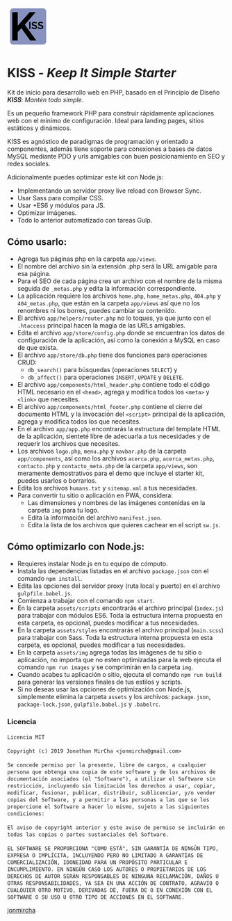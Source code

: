 ![KISS](./img/favicon96.png)

# KISS - ***Keep It Simple Starter***

Kit de inicio para desarrollo web en PHP, basado en el Principio de Diseño ***KISS***: *Mantén todo simple*.

Es un pequeño framework PHP para construir rápidamente aplicaciones web con el mínimo de configuración. Ideal para landing pages, sitios estáticos y dinámicos.

KISS es agnóstico de paradigmas de programación y orientado a componentes, además tiene soporte para conexiones a bases de datos MySQL mediante PDO y urls amigables con buen posicionamiento en SEO y redes sociales.

Adicionalmente puedes optimizar este kit con Node.js:

* Implementando un servidor proxy live reload con Browser Sync.
* Usar Sass para compilar CSS.
* Usar +ES6 y módulos para JS.
* Optimizar imágenes.
* Todo lo anterior automatizado con tareas Gulp.


## Cómo usarlo:

* Agrega tus páginas php en la carpeta `app/views`.
* El nombre del archivo sin la extensión .php será la URL amigable para esa página.
* Para el SEO de cada página crea un archivo con el nombre de la misma seguida de `_metas.php` y edita la información correspondiente.
* La aplicación requiere los archivos `home.php`, `home_metas.php`, `404.php` y `404_metas.php`, que están en la carpeta `app/views` así que no los renombres ni los borres, puedes cambiar su contenido.
* El archivo `app/helpers/router.php` no lo toques, ya que junto con el `.htaccess` principal hacen la magia de las URLs amigables.
* Edita el archivo `app/store/config.php` donde se encuentran los datos de configuración de la aplicación, así como la conexión a MySQL en caso de que exista.
* El archivo `app/store/db.php` tiene dos funciones para operaciones CRUD:
  * `db_search()` para búsquedas (operaciones `SELECT`) y
  * `db_affect()` para operaciones `INSERT`, `UPDATE` y `DELETE`.
* El archivo `app/components/html_header.php` contiene todo el código HTML necesario en el `<head>`, agrega y modifica todos los `<meta>` y `<link>` que necesites.
* El archivo `app/components/html_footer.php` contiene el cierre del documento HTML y la invocación del `<script>` principal de la aplicación, agrega y modifica todos los que necesites.
* En el archivo `app/app.php` encontrarás la estructura del template HTML de la aplicación, sienteté libre de adecuarla a tus necesidades y de requerir los archivos que necesites.
* Los archivos `logo.php`, `menu.php` y `navbar.php` de la carpeta `app/components`, así como los archivos `acerca.php`, `acerca_metas.php`, `contacto.php` y `contacto_meta.php` de la carpeta `app/views`, son meramente demostrativos para el demo que incluye el starter kit, puedes usarlos o borrarlos.
* Edita los archivos `humans.txt` y `sitemap.xml` a tus necesidades.
* Para convertir tu sitio o aplicación en PWA, considera:
  * Las dimensiones y nombres de las imágenes contenidas en la carpeta `img` para tu logo.
  * Edita la información del archivo `manifest.json`.
  * Edita la lista de los archivos que quieres cachear en el script `sw.js`.

## Cómo optimizarlo con Node.js:

* Requieres instalar Node.js en tu equipo de cómputo.
* Instala las dependencias listadas en el archivo `package.json` con el comando `npm install`.
* Edita las opciones del servidor proxy (ruta local y puerto) en el archivo `gulpfile.babel.js`.
* Comienza a trabajar con el comando `npm start`.
* En la carpeta `assets/scripts` encontrarás el archivo principal (`index.js`) para trabajar con módulos ES6. Toda la estructura interna propuesta en esta carpeta, es opcional, puedes modificar a tus necesidades.
* En la carpeta `assets/styles` encontrarás el archivo principal (`main.scss`) para trabajar con Sass. Toda la estructura interna propuesta en esta carpeta, es opcional, puedes modificar a tus necesidades.
* En la carpeta `assets/img` agrega todas las imágenes de tu sitio o aplicación, no importa que no esten optimizadas para la web ejecuta el comando `npm run images` y se comprimirán en la carpeta `img`.
* Cuando acabes tu aplicación o sitio, ejecuta el comando `npm run build` para generar las versiones finales de tus estilos y scripts.
* Si no deseas usar las opciones de optimización con Node.js, simplemente elimina la carpeta `assets` y los archivos: `package.json`, `package-lock.json`, `gulpfile.babel.js` y `.babelrc`.

### Licencia

```
Licencia MIT

Copyright (c) 2019 Jonathan MirCha <jonmircha@gmail.com>

Se concede permiso por la presente, libre de cargos, a cualquier persona que obtenga una copia de este software y de los archivos de documentación asociados (el "Software"), a utilizar el Software sin restricción, incluyendo sin limitación los derechos a usar, copiar, modificar, fusionar, publicar, distribuir, sublicenciar, y/o vender copias del Software, y a permitir a las personas a las que se les proporcione el Software a hacer lo mismo, sujeto a las siguientes condiciones:

El aviso de copyright anterior y este aviso de permiso se incluirán en todas las copias o partes sustanciales del Software.

EL SOFTWARE SE PROPORCIONA "COMO ESTÁ", SIN GARANTÍA DE NINGÚN TIPO, EXPRESA O IMPLÍCITA, INCLUYENDO PERO NO LIMITADO A GARANTÍAS DE COMERCIALIZACIÓN, IDONEIDAD PARA UN PROPÓSITO PARTICULAR E INCUMPLIMIENTO. EN NINGÚN CASO LOS AUTORES O PROPIETARIOS DE LOS DERECHOS DE AUTOR SERÁN RESPONSABLES DE NINGUNA RECLAMACIÓN, DAÑOS U OTRAS RESPONSABILIDADES, YA SEA EN UNA ACCIÓN DE CONTRATO, AGRAVIO O CUALQUIER OTRO MOTIVO, DERIVADAS DE, FUERA DE O EN CONEXIÓN CON EL SOFTWARE O SU USO U OTRO TIPO DE ACCIONES EN EL SOFTWARE.
```

[jonmircha](https://jonmircha.com)
